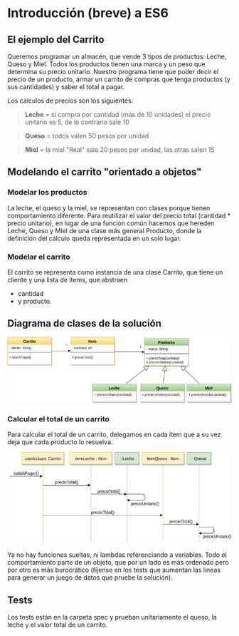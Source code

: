 # Introducción (breve) a ES6

## El ejemplo del Carrito

Queremos programar un almacén, que vende 3 tipos de productos: Leche, Queso y Miel. Todos los productos tienen una marca y un peso que determina su precio unitario. Nuestro programa tiene que poder decir el precio de un producto, armar un carrito de compras que tenga productos (y sus cantidades) y saber el total a pagar.

Los cálculos de precios son los siguientes:

> **Leche** = si compra por cantidad (más de 10 unidades) el precio unitario es 5, de lo contrario sale 10

> **Queso** = todos valen 50 pesos por unidad

> **Miel** = la miel "Real" sale 20 pesos por unidad, las otras salen 15


## Modelando el carrito "orientado a objetos"

### Modelar los productos

La leche, el queso y la miel, se representan con clases porque tienen comportamiento diferente.
Para reutilizar el valor del precio total (cantidad * precio unitario), en lugar de una función común hacemos que hereden Leche, Queso y Miel de una clase más general Producto, donde la definición del cálculo queda representada en un solo lugar.

### Modelar el carrito

El carrito se representa como instancia de una clase Carrito, que tiene un cliente y una lista de ítems, que abstraen

- cantidad
- y producto.

## Diagrama de clases de la solución

![diagrama_clases](img/introES6Carrito.png)

### Calcular el total de un carrito

Para calcular el total de un carrito, delegamos en cada ítem que a su vez deja que cada producto lo resuelva.

![diagrama_clases](img/introES6CarritoSecuencia.png)

Ya no hay funciones sueltas, ni lambdas referenciando a variables. Todo el comportamiento parte de un objeto, que por un lado es más ordenado pero por otro es más burocrático (fíjense en los tests que aumentan las líneas para generar un juego de datos que pruebe la solución).

## Tests

Los tests están en la carpeta spec y prueban unitariamente el queso, la leche y el valor total de un carrito.

